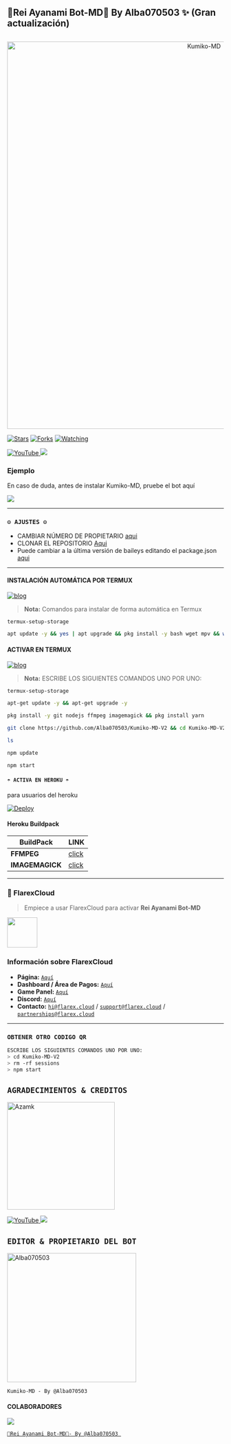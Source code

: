 ## 🍁Rei Ayanami Bot-MD🍁 By Alba070503 ✨ (Gran actualización)
## 

<p align="center">
<img src="https://github.com/Alba070503/Kumiko-MD-V2/blob/main/storage/logos/Menu1.jpg" alt="Kumiko-MD" width="900"/>
</p>

<a href="https://github.com/Alba070503/Kumiko-MD-V2"><img title="Stars" src="https://img.shields.io/github/stars/Alba070503/Kumiko-MD-V2?color=ff4500&style=flat-square" /></a>
<a href="https://github.com/zhwzein/Killua-Zoldyck/network/members"><img title="Forks" src="https://img.shields.io/github/forks/Alba070503/Kumiko-MD-V2?color=ff4500&style=flat-square" /></a>
<a href="https://github.com/zhwzein/Killua-Zoldyck/watchers"><img title="Watching" src="https://img.shields.io/github/watchers/Alba070503/Kumiko-MD-V2?label=watchers&color=ff4500&style=flat-square" /></a> <br>


<a href="https://www.youtube.com/@AlbaO7O503">
<img src="https://img.shields.io/badge/YouTube-FF0000?style=for-the-badge&logo=youtube&logoColor=white" alt="YouTube">
</a>
<a href="https://instagram.com/Alba070503">
<img src="https://img.shields.io/badge/Instagram-E4405F?style=for-the-badge&logo=instagram&logoColor=white">
</a>

### Ejemplo 
En caso de duda, antes de instalar Kumiko-MD, pruebe el bot aquí

<a href="https://chat.whatsapp.com/LCAUbkf5kUz7jSxO6FADMU">
  <img src="https://img.shields.io/badge/KumikoMD-0a0a0a?style=for-the-badge&logo=whatsapp&logoColor=white">
</a>

***

### `⚙️ AJUSTES ⚙️`
- CAMBIAR NÚMERO DE PROPIETARIO [aqui](https://github.com/Alba070503/Kumiko-MD-V2/blob/main/config.js#L6)
- CLONAR EL REPOSITORIO [Aqui](https://github.com/Alba070503/Kumiko-MD-V2/fork)
- Puede cambiar a la última versión de baileys editando el package.json [aqui](https://github.com/Alba070503/Kumiko-MD-V2/blob/main/package.json#L42)
***

#### INSTALACIÓN AUTOMÁTICA POR TERMUX
[![blog](https://img.shields.io/badge/Instalacion-Automatica-FF0000?style=for-the-badge&logo=youtube&logoColor=white)](https://youtu.be/smoWgg28wPk?si=ck-t9tvKrJQ0yZbS?feature=share)

> **Nota:** Comandos para instalar de forma automática en Termux  
```bash
termux-setup-storage
```
```bash
apt update -y && yes | apt upgrade && pkg install -y bash wget mpv && wget -O - https://raw.githubusercontent.com/Alba070503/Kumiko-MD-V2/master/curiosity.sh | bash
```

#### ACTIVAR EN TERMUX
[![blog](https://img.shields.io/badge/Instalacion-Manual-FF0000?style=for-the-badge&logo=youtube&logoColor=white)](https://youtu.be/qRb9ElGT8mM?si=XxSt-Y8CTQs1Imzl?feature=share)
> **Nota:** ESCRIBE LOS SIGUIENTES COMANDOS UNO POR UNO:
```bash
termux-setup-storage
```

```bash
apt-get update -y && apt-get upgrade -y
```

```bash
pkg install -y git nodejs ffmpeg imagemagick && pkg install yarn
```

```bash
git clone https://github.com/Alba070503/Kumiko-MD-V2 && cd Kumiko-MD-V2 && yarn install && npm install
```

```bash
ls
```
```bash
npm update
```

```bash
npm start
```


#### `☂️ ACTIVA EN HEROKU ☂️`
para usuarios del heroku

[![Deploy](https://www.herokucdn.com/deploy/button.svg)](https://heroku.com/deploy?template=https://github.com/Alba070503/Kumiko-MD-V2)

#### Heroku Buildpack
| BuildPack | LINK |
|--------|--------|
| **FFMPEG** |[click](https://github.com/jonathanong/heroku-buildpack-ffmpeg-latest) |
| **IMAGEMAGICK** | [click](https://github.com/DuckyTeam/heroku-buildpack-imagemagick) |

***
### 💙 FlarexCloud
> Empiece a usar FlarexCloud para activar **Rei Ayanami Bot-MD**

<a href="https://www.flarex.cloud"><img src="https://cdn.flarex.cloud/deploy.png" height="70px"></a>
### Información sobre FlarexCloud

- **Página:** [`Aquí`](https://www.flarex.cloud)
- **Dashboard / Área de Pagos:** [`Aquí`](https://billing.flarex.cloud)
- **Game Panel:** [`Aquí`](https://gamepanel.flarex.cloud)
- **Discord:** [`Aquí`](https://discord.flarex.cloud)
- **Contacto:** [`hi@flarex.cloud`](mailto:hi@flarex.cloud) / [`support@flarex.cloud`](mailto:support@flarex.cloud) / [`partnerships@flarex.cloud`](mailto:partnerships@flarex.cloud)
----

### `OBTENER OTRO CODIGO QR`
```bash
ESCRIBE LOS SIGUIENTES COMANDOS UNO POR UNO:
> cd Kumiko-MD-V2
> rm -rf sessions
> npm start
```
## `AGRADECIMIENTOS & CREDITOS` 
<a href="https://github.com/BrunoSobrino"><img src="https://github.com/BrunoSobrino.png" width="250" height="250" alt="Azamk"/></a>

<a href="https://www.youtube.com/@Azami_19">
<img src="https://img.shields.io/badge/YouTube-FF0000?style=for-the-badge&logo=youtube&logoColor=white" alt="YouTube">
</a>
<a href="https://instagram.com/azami.19">
<img src="https://img.shields.io/badge/Instagram-E4405F?style=for-the-badge&logo=instagram&logoColor=white">
</a>

  ## `EDITOR & PROPIETARIO DEL BOT` 
<a href="https://github.com/Alba070503"><img src="https://github.com/Alba070503.png" width="300" height="300" alt="Alba070503"/></a>

`Kumiko-MD - By @Alba070503 `
#### COLABORADORES 
<a href="https://github.com/Alba070503/Kumiko-MD-V2/graphs/contributors">
<img src="https://contrib.rocks/image?repo=Alba070503/Kumiko-MD-V2"
</a>

<!-- markdownlint-restore -->
<!-- prettier-ignore-end -->

<!-- ALL-CONTRIBUTORS-LIST:END -->
`🍁Rei Ayanami Bot-MD🍁- By @Alba070503 `

